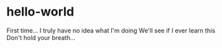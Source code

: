 # hello-world
First time...
I truly have no idea what I'm doing
We'll see if I ever learn this
Don't hold your breath...
